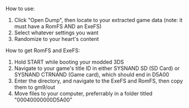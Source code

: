 How to use:
1) Click "Open Dump", then locate to your extracted game data (note: it must have a RomFS AND an ExeFS)
2) Select whatever settings you want
3) Randomize to your heart's content

How to get RomFS and ExeFS:
1) Hold START while booting your modded 3DS
2) Navigate to your game's title ID in either SYSNAND SD (SD Card) or SYSNAND CTRNAND (Game card), which should end in D5A00
3) Enter the directory, and navigate to the ExeFS and RomFS, then copy them to gm9/out
4) Move files to your computer, preferrably in a folder titled "00040000000D5A00"

